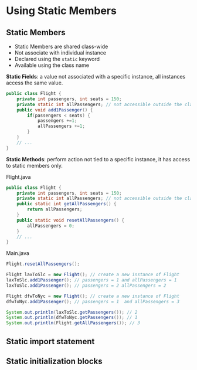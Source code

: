 # Using Static Members

## Static Members

- Static Members are shared class-wide
- Not associate with individual instance
- Declared using the `static` keyword
- Available using the class name

**Static Fields**: a value not associated with a specific instance, all instances access the same value.

```java
public class Flight {
    private int passengers, int seats = 150;
    private static int allPassengers; // not accessible outside the class
    public void add1Passenger() {
        if(passengers < seats) {
            passengers +=1;
            allPassengers +=1;
        }
    }
    // ...
}
```

**Static Methods**: perform action not tied to a specific instance, it has access to static members only.

Flight.java

```java
public class Flight {
    private int passengers, int seats = 150;
    private static int allPassengers; // not accessible outside the class
    public static int getAllPassengers() {
        return allPassengers;
    }
    public static void resetAllPassengers() {
        allPassengers = 0;
    }
    // ...
}
```

Main.java

```java
Flight.resetAllPassengers();

Flight laxToSlc = new Flight(); // create a new instance of Flight
laxToSlc.add1Passenger(); // passengers = 1 and allPassengers = 1
laxToSlc.add1Passenger(); // passengers = 2 allPassengers = 2

Flight dfwToNyc = new Flight(); // create a new instance of Flight
dfwToNyc.add1Passenger(); // passengers = 1  and allPassengers = 3

System.out.println(laxToSlc.getPassengers()); // 2
System.out.println(dfwToNyc.getPassengers()); // 1
System.out.println(Flight.getAllPassengers()); // 3
```

## Static import statement

## Static initialization blocks
